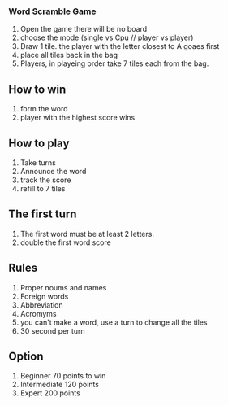 ### Word Scramble Game
1. Open the game there will be no board
2. choose the mode (single vs Cpu // player vs player)
3. Draw 1 tile. the player with the letter closest to A goaes first
4. place all tiles back in the bag
5. Players, in playeing order take 7 tiles each from the bag.

## How to win
1. form the word
2. player with the highest score wins

## How to play
1. Take turns 
2. Announce the word
3. track the score
4. refill to 7 tiles 


## The first turn
1. The first word must be at least 2 letters.
2. double the first word score

## Rules
1. Proper noums and names
2. Foreign words
3. Abbreviation
4. Acromyms
5. you can't make a word, use a turn to change all the tiles
6. 30 second per turn

## Option
1. Beginner 70 points to win
2. Intermediate 120 points
3. Expert 200 points
